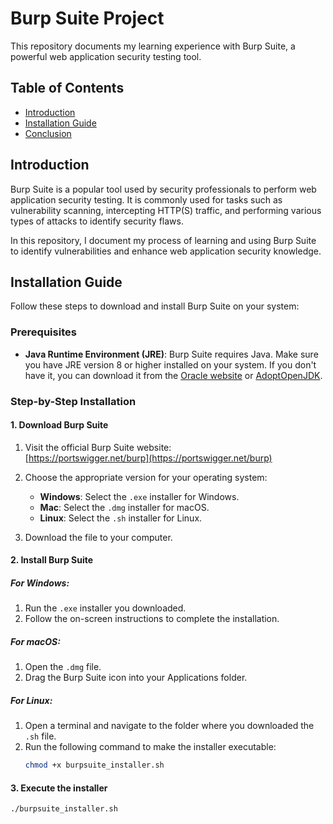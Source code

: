 # Burp Suite Project

This repository documents my learning experience with Burp Suite, a powerful web application security testing tool. 

## Table of Contents
- [Introduction](#introduction)
- [Installation Guide](#installation-guide)
- [Conclusion](#conclusion)

## Introduction
Burp Suite is a popular tool used by security professionals to perform web application security testing. It is commonly used for tasks such as vulnerability scanning, intercepting HTTP(S) traffic, and performing various types of attacks to identify security flaws.

In this repository, I document my process of learning and using Burp Suite to identify vulnerabilities and enhance web application security knowledge.

## Installation Guide

Follow these steps to download and install Burp Suite on your system:

### Prerequisites
- **Java Runtime Environment (JRE)**: Burp Suite requires Java. Make sure you have JRE version 8 or higher installed on your system. If you don't have it, you can download it from the [Oracle website](https://www.oracle.com/java/technologies/javase-jre8-downloads.html) or [AdoptOpenJDK](https://adoptopenjdk.net/).

### Step-by-Step Installation

#### 1. Download Burp Suite
1. Visit the official Burp Suite website:  
   [https://portswigger.net/burp](https://portswigger.net/burp)

2. Choose the appropriate version for your operating system:
   - **Windows**: Select the `.exe` installer for Windows.
   - **Mac**: Select the `.dmg` installer for macOS.
   - **Linux**: Select the `.sh` installer for Linux.

3. Download the file to your computer.

#### 2. Install Burp Suite

##### For Windows:
1. Run the `.exe` installer you downloaded.
2. Follow the on-screen instructions to complete the installation.

##### For macOS:
1. Open the `.dmg` file.
2. Drag the Burp Suite icon into your Applications folder.

##### For Linux:
1. Open a terminal and navigate to the folder where you downloaded the `.sh` file.
2. Run the following command to make the installer executable:
   ```bash
   chmod +x burpsuite_installer.sh

#### 3. Execute the installer
   ```bash
   ./burpsuite_installer.sh
